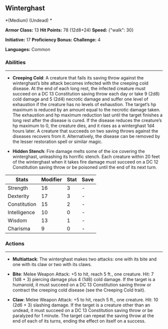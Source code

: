 ## Winterghast
*(Medium) (Undead) *

**Armor Class:** 13
**Hit Points:** 78 (12d8+24)
**Speed:** {"walk": 30}

**Initiative:** 17
**Proficiency Bonus:**
**Challenge:** 4

**Languages:** Common

### Abilities
 --- 
- **Creeping Cold**: A creature that fails its saving throw against the winterghast’s bite attack becomes infected with the creeping cold disease. At the end of each long rest, the infected creature must succeed on a DC 13 Constitution saving throw each day or take 9 (2d8) cold damage and 5 (2d4) necrotic damage and suffer one level of exhaustion if the creature has no levels of exhaustion. The target’s hp maximum is reduced by an amount equal to the necrotic damage taken. The exhaustion and hp maximum reduction last until the target finishes a long rest after the disease is cured. If the disease reduces the creature’s hp maximum to 0, the creature dies, and it rises as a winterghast 1d4 hours later. A creature that succeeds on two saving throws against the diseases recovers from it. Alternatively, the disease can be removed by the lesser restoration spell or similar magic.

- **Hidden Stench**: Fire damage melts some of the ice covering the winterghast, unleashing its horrific stench. Each creature within 20 feet of the winterghast when it takes fire damage must succeed on a DC 12 Constitution saving throw or be poisoned until the end of its next turn.



| Stats | Modifier | Stat | Save
| ---- | ---- | ---- | ---- |
| Strength | 16 | 3 | - |
| Dexterity | 17 | 3 | - |
| Constitution | 15 | 2 | - |
| Intelligence | 10 | 0 | - |
| Wisdom | 13 | 1 | - |
| Charisma | 9 | 0 | - |

### Actions
 --- 
- **Multiattack**: The winterghast makes two attacks: one with its bite and one with its claw or two with its claws.

- **Bite**: Melee Weapon Attack: +5 to hit, reach 5 ft., one creature. Hit: 7 (1d8 + 3) piercing damage plus 4 (1d8) cold damage. If the target is a humanoid, it must succeed on a DC 13 Constitution saving throw or contract the creeping cold disease (see the Creeping Cold trait).

- **Claw**: Melee Weapon Attack: +5 to hit, reach 5 ft., one creature. Hit: 10 (2d6 + 3) slashing damage. If the target is a creature other than an undead, it must succeed on a DC 13 Constitution saving throw or be paralyzed for 1 minute. The target can repeat the saving throw at the end of each of its turns, ending the effect on itself on a success.

